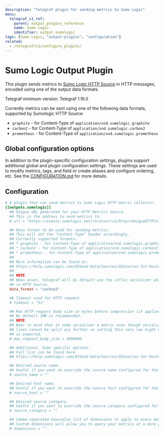 ```yaml
---
description: "Telegraf plugin for sending metrics to Sumo Logic"
menu:
  telegraf_v1_ref:
    parent: output_plugins_reference
    name: Sumo Logic
    identifier: output-sumologic
tags: [Sumo Logic, "output-plugins", "configuration"]
related:
  - /telegraf/v1/configure_plugins/
---
```


# Sumo Logic Output Plugin

This plugin sends metrics to [Sumo Logic HTTP Source](https://help.sumologic.com/03Send-Data/Sources/02Sources-for-Hosted-Collectors/HTTP-Source/Upload-Metrics-to-an-HTTP-Source) in HTTP
messages, encoded using one of the output data formats.

Telegraf minimum version: Telegraf 1.16.0

Currently metrics can be sent using one of the following data formats, supported
by Sumologic HTTP Source:

* `graphite` - for Content-Type of `application/vnd.sumologic.graphite`
* `carbon2` - for Content-Type of `application/vnd.sumologic.carbon2`
* `prometheus` - for Content-Type of `application/vnd.sumologic.prometheus`

[http-source]: https://help.sumologic.com/03Send-Data/Sources/02Sources-for-Hosted-Collectors/HTTP-Source/Upload-Metrics-to-an-HTTP-Source

## Global configuration options <!-- @/docs/includes/plugin_config.md -->

In addition to the plugin-specific configuration settings, plugins support
additional global and plugin configuration settings. These settings are used to
modify metrics, tags, and field or create aliases and configure ordering, etc.
See the [CONFIGURATION.md](/telegraf/v1/configuration/#plugins) for more details.

[CONFIGURATION.md]: ../../../docs/CONFIGURATION.md#plugins

## Configuration

```toml @sample.conf
# A plugin that can send metrics to Sumo Logic HTTP metric collector.
[[outputs.sumologic]]
  ## Unique URL generated for your HTTP Metrics Source.
  ## This is the address to send metrics to.
  # url = "https://events.sumologic.net/receiver/v1/http/<UniqueHTTPCollectorCode>"

  ## Data format to be used for sending metrics.
  ## This will set the "Content-Type" header accordingly.
  ## Currently supported formats:
  ## * graphite - for Content-Type of application/vnd.sumologic.graphite
  ## * carbon2 - for Content-Type of application/vnd.sumologic.carbon2
  ## * prometheus - for Content-Type of application/vnd.sumologic.prometheus
  ##
  ## More information can be found at:
  ## https://help.sumologic.com/03Send-Data/Sources/02Sources-for-Hosted-Collectors/HTTP-Source/Upload-Metrics-to-an-HTTP-Source#content-type-headers-for-metrics
  ##
  ## NOTE:
  ## When unset, telegraf will by default use the influx serializer which is currently unsupported
  ## in HTTP Source.
  data_format = "carbon2"

  ## Timeout used for HTTP request
  # timeout = "5s"

  ## Max HTTP request body size in bytes before compression (if applied).
  ## By default 1MB is recommended.
  ## NOTE:
  ## Bear in mind that in some serializer a metric even though serialized to multiple
  ## lines cannot be split any further so setting this very low might not work
  ## as expected.
  # max_request_body_size = 1000000

  ## Additional, Sumo specific options.
  ## Full list can be found here:
  ## https://help.sumologic.com/03Send-Data/Sources/02Sources-for-Hosted-Collectors/HTTP-Source/Upload-Metrics-to-an-HTTP-Source#supported-http-headers

  ## Desired source name.
  ## Useful if you want to override the source name configured for the source.
  # source_name = ""

  ## Desired host name.
  ## Useful if you want to override the source host configured for the source.
  # source_host = ""

  ## Desired source category.
  ## Useful if you want to override the source category configured for the source.
  # source_category = ""

  ## Comma-separated key=value list of dimensions to apply to every metric.
  ## Custom dimensions will allow you to query your metrics at a more granular level.
  # dimensions = ""
```
